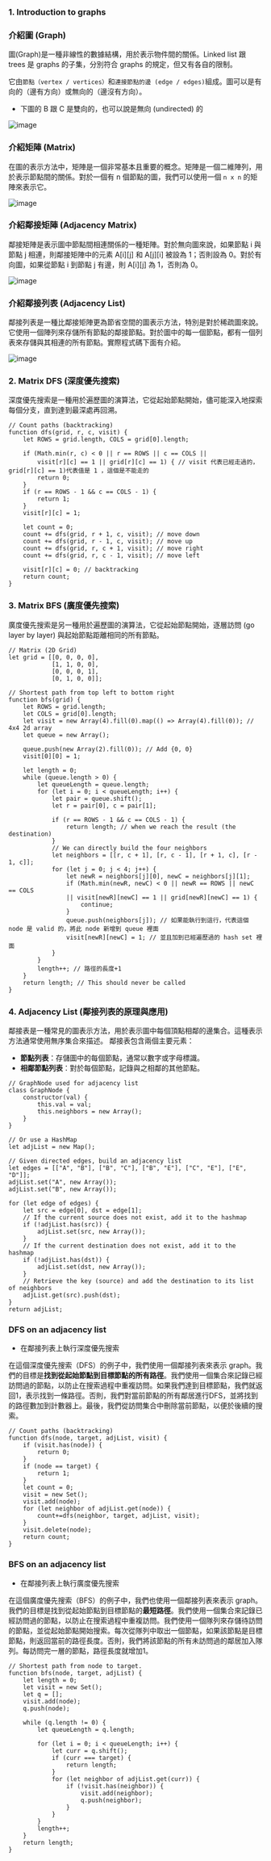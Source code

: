 ### 1. Introduction to graphs

### 介紹圖 (Graph)

圖(Graph)是一種非線性的數據結構，用於表示物件間的關係。Linked list 跟 trees 是 graphs 的子集，分別符合 graphs 的規定，但又有各自的限制。

它由`節點（vertex / vertices）`和`連接節點的邊 (edge / edges)`組成。圖可以是有向的（邊有方向）或無向的（邊沒有方向）。

- 下圖的 B 跟 C 是雙向的，也可以說是無向 (undirected) 的

![image](https://github.com/CAFECA-IO/KnowledgeManagement/assets/20677913/4ec26e81-a11a-4e95-a457-3e588e0c062b)


### 介紹矩陣 (Matrix)

在圖的表示方法中，矩陣是一個非常基本且重要的概念。矩陣是一個二維陣列，用於表示節點間的關係。對於一個有 n 個節點的圖，我們可以使用一個 `n x n` 的矩陣來表示它。

![image](https://github.com/CAFECA-IO/KnowledgeManagement/assets/20677913/f21dafbf-c92e-40b4-9437-27f73e617222)



### 介紹鄰接矩陣 (Adjacency Matrix)

鄰接矩陣是表示圖中節點間相連關係的一種矩陣。對於無向圖來說，如果節點 i 與節點 j 相連，則鄰接矩陣中的元素 A[i][j] 和 A[j][i] 被設為 1；否則設為 0。對於有向圖，如果從節點 i 到節點 j 有邊，則 A[i][j] 為 1，否則為 0。

![image](https://github.com/CAFECA-IO/KnowledgeManagement/assets/20677913/7511680f-7956-4930-ad95-9cfe9d08a452)


### 介紹鄰接列表 (Adjacency List)

鄰接列表是一種比鄰接矩陣更為節省空間的圖表示方法，特別是對於稀疏圖來說。它使用一個陣列來存儲所有節點的鄰接節點。對於圖中的每一個節點，都有一個列表來存儲與其相連的所有節點。實際程式碼下面有介紹。

![image](https://github.com/CAFECA-IO/KnowledgeManagement/assets/20677913/0bb3179b-7be7-4561-9559-767588cc3248)


### **2. Matrix DFS (深度優先搜索)**

深度優先搜索是一種用於遍歷圖的演算法，它從起始節點開始，儘可能深入地探索每個分支，直到達到最深處再回溯。

```tsx
// Count paths (backtracking)
function dfs(grid, r, c, visit) {
    let ROWS = grid.length, COLS = grid[0].length;

    if (Math.min(r, c) < 0 || r == ROWS || c == COLS ||
        visit[r][c] == 1 || grid[r][c] == 1) { // visit 代表已經走過的，grid[r][c] == 1)代表值是 1 ，這個是不能走的
        return 0;
    }
    if (r == ROWS - 1 && c == COLS - 1) {
        return 1;
    }
    visit[r][c] = 1;

    let count = 0;
    count += dfs(grid, r + 1, c, visit); // move down
    count += dfs(grid, r - 1, c, visit); // move up
    count += dfs(grid, r, c + 1, visit); // move right
    count += dfs(grid, r, c - 1, visit); // move left

    visit[r][c] = 0; // backtracking
    return count;
}

```

### **3. Matrix BFS (廣度優先搜索)**

廣度優先搜索是另一種用於遍歷圖的演算法，它從起始節點開始，逐層訪問 (go layer by layer) 與起始節點距離相同的所有節點。

```tsx
// Matrix (2D Grid)
let grid = [[0, 0, 0, 0],
            [1, 1, 0, 0],
            [0, 0, 0, 1],
            [0, 1, 0, 0]];

// Shortest path from top left to bottom right
function bfs(grid) {
    let ROWS = grid.length;
    let COLS = grid[0].length;
    let visit = new Array(4).fill(0).map(() => Array(4).fill(0)); // 4x4 2d array
    let queue = new Array();

    queue.push(new Array(2).fill(0)); // Add {0, 0}
    visit[0][0] = 1;

    let length = 0;
    while (queue.length > 0) {
        let queueLength = queue.length;
        for (let i = 0; i < queueLength; i++) {
            let pair = queue.shift();
            let r = pair[0], c = pair[1];

            if (r == ROWS - 1 && c == COLS - 1) {
                return length; // when we reach the result (the destination)
            }    
            // We can directly build the four neighbors
            let neighbors = [[r, c + 1], [r, c - 1], [r + 1, c], [r - 1, c]];
            for (let j = 0; j < 4; j++) {
                let newR = neighbors[j][0], newC = neighbors[j][1];
                if (Math.min(newR, newC) < 0 || newR == ROWS || newC == COLS
                || visit[newR][newC] == 1 || grid[newR][newC] == 1) {
                    continue;
                }
                queue.push(neighbors[j]); // 如果能執行到這行，代表這個 node 是 valid 的，將此 node 新增到 queue 裡面
                visit[newR][newC] = 1; // 並且加到已經遍歷過的 hash set 裡面
            }
        }
        length++; // 路徑的長度+1
    }
    return length; // This should never be called
}

```

### **4. Adjacency List (鄰接列表的原理與應用)**

鄰接表是一種常見的圖表示方法，用於表示圖中每個頂點相鄰的邊集合。這種表示方法通常使用無序集合來描述。
鄰接表包含兩個主要元素：

- **節點列表**：存儲圖中的每個節點，通常以數字或字母標識。
- **相鄰節點列表**：對於每個節點，記錄與之相鄰的其他節點。

```tsx
// GraphNode used for adjacency list
class GraphNode {
    constructor(val) {
        this.val = val;
        this.neighbors = new Array();
    }
} 

// Or use a HashMap
let adjList = new Map();

// Given directed edges, build an adjacency list
let edges = [["A", "B"], ["B", "C"], ["B", "E"], ["C", "E"], ["E", "D"]];
adjList.set("A", new Array());
adjList.set("B", new Array());

for (let edge of edges) {
    let src = edge[0], dst = edge[1];
    // If the current source does not exist, add it to the hashmap
    if (!adjList.has(src)) {
        adjList.set(src, new Array());    
    }
    // If the current destination does not exist, add it to the hashmap
    if (!adjList.has(dst)) {
        adjList.set(dst, new Array());    
    }
    // Retrieve the key (source) and add the destination to its list of neighbors
    adjList.get(src).push(dst);    
}
return adjList;

```

### **DFS on an adjacency list**

- 在鄰接列表上執行深度優先搜索

在這個深度優先搜索（DFS）的例子中，我們使用一個鄰接列表來表示 graph。我們的目標是**找到從起始節點到目標節點的所有路徑**。我們使用一個集合來記錄已經訪問過的節點，以防止在搜索過程中重複訪問。如果我們達到目標節點，我們就返回1，表示找到一條路徑。否則，我們對當前節點的所有鄰居進行DFS，並將找到的路徑數加到計數器上。最後，我們從訪問集合中刪除當前節點，以便於後續的搜索。

```tsx
// Count paths (backtracking)
function dfs(node, target, adjList, visit) {
    if (visit.has(node)) {
        return 0;
    }
    if (node == target) {
        return 1;
    }
    let count = 0;
    visit = new Set();
    visit.add(node);
    for (let neighbor of adjList.get(node)) {
        count+=dfs(neighbor, target, adjList, visit); 
    }
    visit.delete(node);
    return count;
}

```

### **BFS on an adjacency list**

- 在鄰接列表上執行廣度優先搜索

在這個廣度優先搜索（BFS）的例子中，我們也使用一個鄰接列表來表示 graph。我們的目標是找到從起始節點到目標節點的**最短路徑**。我們使用一個集合來記錄已經訪問過的節點，以防止在搜索過程中重複訪問。我們使用一個隊列來存儲待訪問的節點，並從起始節點開始搜索。每次從隊列中取出一個節點，如果該節點是目標節點，則返回當前的路徑長度。否則，我們將該節點的所有未訪問過的鄰居加入隊列。每訪問完一層的節點，路徑長度就增加1。

```tsx
// Shortest path from node to target.
function bfs(node, target, adjList) {
    let length = 0;
    let visit = new Set();
    let q = [];
    visit.add(node);
    q.push(node);

    while (q.length != 0) {
        let queueLength = q.length;

        for (let i = 0; i < queueLength; i++) {
            let curr = q.shift();
            if (curr === target) {
                return length;
            }
            for (let neighbor of adjList.get(curr)) {
                if (!visit.has(neighbor)) {
                    visit.add(neighbor);
                    q.push(neighbor);
                }
            }
        }
        length++;
    }
    return length;
}

```

